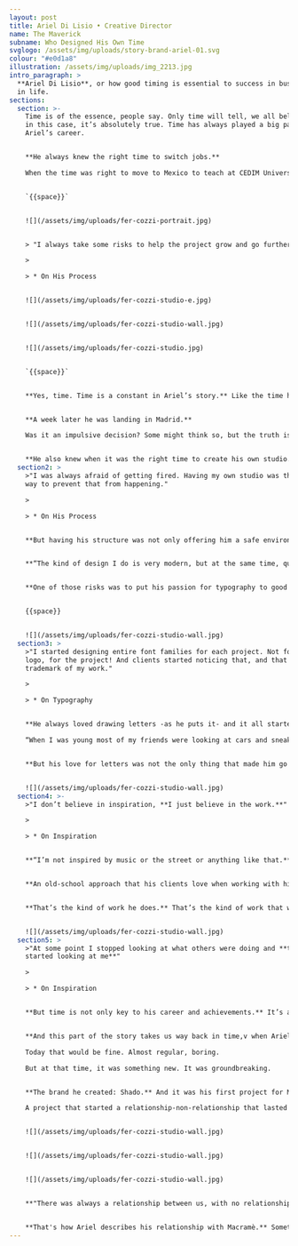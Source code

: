 ```yaml
---
layout: post
title: Ariel Di Lisio • Creative Director
name: The Maverick
subname: Who Designed His Own Time
svglogo: /assets/img/uploads/story-brand-ariel-01.svg
colour: "#e0d1a8"
illustration: /assets/img/uploads/img_2213.jpg
intro_paragraph: >
  **Ariel Di Lisio**, or how good timing is essential to success in business and
  in life.
sections:
  section: >-
    Time is of the essence, people say. Only time will tell, we all believe. But
    in this case, it’s absolutely true. Time has always played a big part in
    Ariel’s career. 


    **He always knew the right time to switch jobs.**

    When the time was right to move to Mexico to teach at CEDIM University in Monterrey. And even when to partner with a former of his students there to create a new studio and work on that very same university’s branding and design system.


    `{{space}}`


    ![](/assets/img/uploads/fer-cozzi-portrait.jpg)


    > "I always take some risks to help the project grow and go further. **But the most important thing is to realize how far or how big a risk you can take, without falling**."

    >

    > * On His Process


    ![](/assets/img/uploads/fer-cozzi-studio-e.jpg)


    ![](/assets/img/uploads/fer-cozzi-studio-wall.jpg)


    ![](/assets/img/uploads/fer-cozzi-studio.jpg)


    `{{space}}`


    **Yes, time. Time is a constant in Ariel’s story.** Like the time he was having lunch with his parents and a friend asked if he would go to Europe with him.


    **A week later he was landing in Madrid.**

    Was it an impulsive decision? Some might think so, but the truth is, the time was just right. And he knew it. That trip shaped him in many ways. As a person and as a designer. It shaped him as a typographer. 


    **He also knew when it was the right time to create his own studio.** And that was very early in his career. From the very beginning, Ariel knew he did not want to depend on someone else’s luck or business skills. Having his studio was his way to be in absolute control, to rely only on his own talent and efforts, to feel safe. So, he started his own creative business.
  section2: >
    >"I was always afraid of getting fired. Having my own studio was the perfect
    way to prevent that from happening."

    > 

    > * On His Process


    **But having his structure was not only offering him a safe environment.** It also gave him the chance to try new things, to shape his product and to create a personal style.


    **“The kind of design I do is very modern, but at the same time, quite clean and simple.** That does not mean I don’t take chances. I always take some risks to help the project grow and go further. But the most important thing is to realize how far or how big a risk you can take, without falling.”


    **One of those risks was to put his passion for typography to good use.**


    {{space}}


    ![](/assets/img/uploads/fer-cozzi-studio-wall.jpg)
  section3: >
    >"I started designing entire font families for each project. Not for the
    logo, for the project! And clients started noticing that, and that became a
    trademark of my work."

    > 

    > * On Typography


    **He always loved drawing letters -as he puts it- and it all started from a certain sensibility for the shapes, the symbols, all that a letter embodies.**

    “When I was young most of my friends were looking at cars and sneakers all day, I was looking at letters all the time."


    **But his love for letters was not the only thing that made him go that way,** having designed a great number of logos at early stages in his career gave him a certain typographic training, experience. And that made him realize it was something that just came naturally to him. As natural as the paper and pencil that kick off all his projects, or the old school not "inspiration focus" approach to everything he does.


    ![](/assets/img/uploads/fer-cozzi-studio-wall.jpg)
  section4: >-
    >"I don’t believe in inspiration, **I just believe in the work.**"

    > 

    > * On Inspiration


    **“I’m not inspired by music or the street or anything like that.** I just look to create new stuff all the time. Basically, I don’t believe in inspiration, I just believe in the work”.


    **An old-school approach that his clients love when working with him,** clients like Nicolas Laisné, The Tea Atelier, Discovery or Centre Pompidou, whose projects helped him be selected for the Lubalin Now Exhibition Center of Design and Typography at Cooper Union, New York. Or for the ID Magazine special edition as one of the 40 designers from around the world to be followed.


    **That’s the kind of work he does.** That’s the kind of work that was published in several design and typography books and magazines from around the globe in the last 10 years.  


    ![](/assets/img/uploads/fer-cozzi-studio-wall.jpg)
  section5: >
    >"At some point I stopped looking at what others were doing and **they
    started looking at me**"

    > 

    > * On Inspiration


    **But time is not only key to his career and achievements.** It’s also a huge part of his story with Macramè. 


    **And this part of the story takes us way back in time,v when Ariel was commissioned to work on a logo. A specific logo, for a specific client. A client he had not met. A client that was sitting 11,000 km and a few hours away.

    Today that would be fine. Almost regular, boring.

    But at that time, it was something new. It was groundbreaking. 


    **The brand he created: Shado.** And it was his first project for Macramè.

    A project that started a relationship-non-relationship that lasted until today.


    ![](/assets/img/uploads/fer-cozzi-studio-wall.jpg)


    ![](/assets/img/uploads/fer-cozzi-studio-wall.jpg)


    ![](/assets/img/uploads/fer-cozzi-studio-wall.jpg)


    **"There was always a relationship between us, with no relationship..."**


    **That's how Ariel describes his relationship with Macramè.** Something we feel but cannot explain. Time now tells us all how important that first job was, because 15 years after that first job, Ariel and Macramè are back in business together, developing the brand identity for Imprendibili. A project that aims to launch new generation editorial projects on social media. A project that makes the most of the time we live on. Just as Ariel has done his entire life.
---
```

